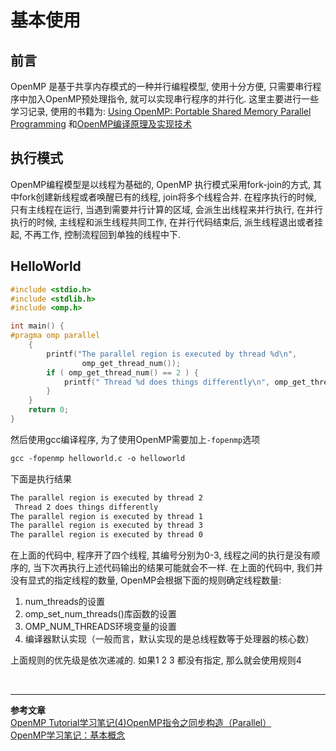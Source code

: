 # 基本使用

<!-- toc -->

## 前言
OpenMP 是基于共享内存模式的一种并行编程模型, 使用十分方便, 只需要串行程序中加入OpenMP预处理指令, 就可以实现串行程序的并行化. 这里主要进行一些学习记录, 使用的书籍为: [Using OpenMP: Portable Shared Memory Parallel Programming](http://download.csdn.net/detail/zhangjk1993/9416811) 和[OpenMP编译原理及实现技术](http://download.csdn.net/detail/zhangjk1993/9417153)
<!-- more -->
## 执行模式
OpenMP编程模型是以线程为基础的, OpenMP 执行模式采用fork-join的方式, 其中fork创建新线程或者唤醒已有的线程, join将多个线程合并. 在程序执行的时候, 只有主线程在运行, 当遇到需要并行计算的区域, 会派生出线程来并行执行, 在并行执行的时候, 主线程和派生线程共同工作, 在并行代码结束后, 派生线程退出或者挂起, 不再工作, 控制流程回到单独的线程中下. 



## HelloWorld
```c
#include <stdio.h>
#include <stdlib.h>
#include <omp.h>

int main() {
#pragma omp parallel
    {
        printf("The parallel region is executed by thread %d\n",
                omp_get_thread_num());
        if ( omp_get_thread_num() == 2 ) {
            printf(" Thread %d does things differently\n", omp_get_thread_num());
        }
    }
    return 0;
}
```
然后使用gcc编译程序, 为了使用OpenMP需要加上`-fopenmp`选项
```html
gcc -fopenmp helloworld.c -o helloworld
```
下面是执行结果
```html
The parallel region is executed by thread 2
 Thread 2 does things differently
The parallel region is executed by thread 1
The parallel region is executed by thread 3
The parallel region is executed by thread 0
```
在上面的代码中, 程序开了四个线程, 其编号分别为0-3, 线程之间的执行是没有顺序的, 当下次再执行上述代码输出的结果可能就会不一样. 在上面的代码中, 我们并没有显式的指定线程的数量, OpenMP会根据下面的规则确定线程数量:
1. num_threads的设置
2. omp_set_num_threads()库函数的设置
3. OMP_NUM_THREADS环境变量的设置
4. 编译器默认实现（一般而言，默认实现的是总线程数等于处理器的核心数）

上面规则的优先级是依次递减的. 如果1 2 3 都没有指定, 那么就会使用规则4

<br />

---
__参考文章__  
[OpenMP Tutorial学习笔记(4)OpenMP指令之同步构造（Parallel）](http://blog.csdn.net/gengshenghong/article/details/6956878)  
[OpenMP学习笔记：基本概念](http://xsk.tehon.org/den/index.php/category/tech/openmp-notes-foundation.html)
